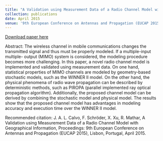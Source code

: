 ```yaml
---
title: "A Validation using Measurement Data of a Radio Channel Model with Geographical Information"
collection: publications
date: April 2015
venue: '9th European Conference on Antennas and Propagation (EUCAP 2015)'
---
```


[Download paper here](http://JoseALeon.github.io/files/EUCAP15Paper.pdf)

Abstract: The wireless channel in mobile communications changes the transmitted signal and thus must be properly modeled. If a multiple-input multiple- output (MIMO) system is considered, the modeling procedure becomes more challenging.
In this paper, a novel radio channel model is implemented and validated using measurement data. On one hand, statistical properties of MIMO channels are modeled by geometry-based stochastic models, such as the WINNER II model. On the other hand, the physical phenomena of radio wave propagation can be described by deterministic methods, such as PIROPA (parallel implemented ray optical propagation algorithm). Additionally, the proposed channel model can be derived by combining the stochastic model and physical model. The results show that the proposed channel model has advantages in modeling accuracy and execution time over the WINNER II model.

Recommended citation: J. A. L. Calvo, F. Schröder, X. Xu, R. Mathar, A Validation using Measurement Data of a Radio Channel Model with Geographical Information, Proceedings: 9th European Conference on Antennas and Propagation (EUCAP 2015), Lisbon, Portugal, April 2015.